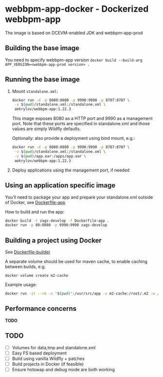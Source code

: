 # webbpm-app-docker - Dockerized webbpm-app

The image is based on DCEVM-enabled JDK and webbpm-app-prod

## Building the base image
You need to specify webbpm-app version
`docker build --build-arg APP_VERSION=<webbpm-app-prod version> .`

## Running the base image
1. Mount `standalone.xml`:

    ```bash
    docker run -d -p 8080:8080 -p 9990:9990 -p 8787:8787 \
     -v $(pwd)/standalone.xml:/standalone.xml \
     aekrylov/webbpm-app:1.22.3
    ```
    
    This image exposes 8080 as a HTTP port and 9990 as a management port. 
    Note that these ports are specified in standalone.xml and those values are simply Wildfly defaults.
    
    Optionally: also provide a deployment using bind mount, e.g.:
    ```bash
    docker run -d -p 8080:8080 -p 9990:9990 -p 8787:8787 \
     -v $(pwd)/standalone.xml:/standalone.xml \
     -v $(pwd)/app.ear:/apps/app.ear \
     aekrylov/webbpm-app:1.22.3
    ```
    
2. Deploy applications using the management port, if needed

## Using an application specific image
You'll need to package your app and prepare your standalone.xml outside of Docker, see [Dockerfile-app](Dockerfile-app)

How to build and run the app: 
```bash
docker build -t zags-develop -f Dockerfile-app .
docker run -p 80:8080 -p 9990:9990 zags-develop
```

## Building a project using Docker

See [Dockerfile-builder](Dockerfile-builder)

A separate volume should be used for maven cache, to enable caching between builds, e.g. 

```docker volume create m2-cache```

Example usage: 
```bash
docker run -it --rm -v "$(pwd)":/usr/src/app -v m2-cache:/root/.m2 -w /usr/src/app aekrylov/webbpm-builder
```

## Performance concerns
**TODO**

## TODO
- [ ] Volumes for data,tmp and standalone.xml
- [ ] Easy FS based deployment
- [ ] Build using vanilla Wildfly + patches
- [ ] Build projects in Docker (if feasible)
- [ ] Ensure hotswap and debug mode are both working